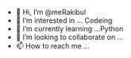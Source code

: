 - 👋 Hi, I’m @meRakibul
- 👀 I’m interested in ... Codeing
- 🌱 I’m currently learning ...Python
- 💞️ I’m looking to collaborate on ...
- 📫 How to reach me ...

<!---
meRakibul/meRakibul is a ✨ special ✨ repository because its `README.md` (this file) appears on your GitHub profile.
You can click the Preview link to take a look at your changes.
--->
